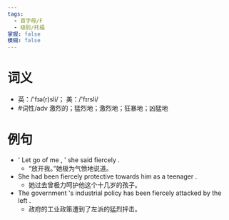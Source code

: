 ```yaml
---
tags:
  - 首字母/F
  - 级别/托福
掌握: false
模糊: false
---
```

# 词义
- 英：/'fɪə(r)sli/； 美：/'fɪrsli/
- #词性/adv  激烈的；猛烈地；激烈地；狂暴地；凶猛地
# 例句
- ' Let go of me , ' she said fiercely .
	- “放开我。”她极为气愤地说道。
- She had been fiercely protective towards him as a teenager .
	- 她过去曾极力呵护他这个十几岁的孩子。
- The government 's industrial policy has been fiercely attacked by the left .
	- 政府的工业政策遭到了左派的猛烈抨击。
